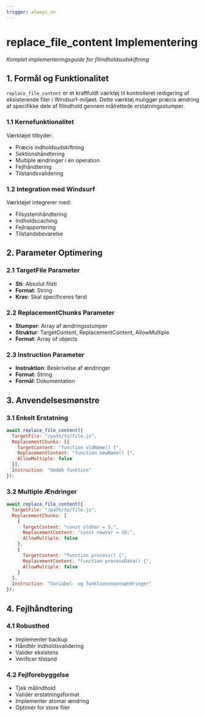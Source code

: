 ```yaml
---
trigger: always_on
---
```


# replace_file_content Implementering
*Komplet implementeringsguide for filindholdsudskiftning*

## 1. Formål og Funktionalitet
`replace_file_content` er et kraftfuldt værktøj til kontrolleret redigering af eksisterende filer i Windsurf-miljøet. Dette værktøj muliggør præcis ændring af specifikke dele af filindhold gennem målrettede erstatningsstumper.

### 1.1 Kernefunktionalitet
Værktøjet tilbyder:
- Præcis indholdsudskiftning
- Sektionshåndtering
- Multiple ændringer i én operation
- Fejlhåndtering
- Tilstandsvalidering

### 1.2 Integration med Windsurf
Værktøjet integrerer med:
- Filsystemhåndtering
- Indholdscaching
- Fejlrapportering
- Tilstandsbevarelse

## 2. Parameter Optimering

### 2.1 TargetFile Parameter
- **Sti**: Absolut filsti
- **Format**: String
- **Krav**: Skal specificeres først

### 2.2 ReplacementChunks Parameter
- **Stumper**: Array af ændringsstumper
- **Struktur**: TargetContent, ReplacementContent, AllowMultiple
- **Format**: Array of objects

### 2.3 Instruction Parameter
- **Instruktion**: Beskrivelse af ændringer
- **Format**: String
- **Formål**: Dokumentation

## 3. Anvendelsesmønstre

### 3.1 Enkelt Erstatning
```javascript
await replace_file_content({
  TargetFile: "/path/to/file.js",
  ReplacementChunks: [{
    TargetContent: "function oldName() {",
    ReplacementContent: "function newName() {",
    AllowMultiple: false
  }],
  Instruction: "Omdøb funktion"
});
```

### 3.2 Multiple Ændringer
```javascript
await replace_file_content({
  TargetFile: "/path/to/file.js",
  ReplacementChunks: [
    {
      TargetContent: "const oldVar = 5;",
      ReplacementContent: "const newVar = 10;",
      AllowMultiple: false
    },
    {
      TargetContent: "function process() {",
      ReplacementContent: "function processData() {",
      AllowMultiple: false
    }
  ],
  Instruction: "Variabel- og funktionsnavnsændringer"
});
```

## 4. Fejlhåndtering

### 4.1 Robusthed
- Implementer backup
- Håndtér indholdsvalidering
- Valider eksistens
- Verificer tilstand

### 4.2 Fejlforebyggelse
- Tjek målindhold
- Validér erstatningsformat
- Implementer atomar ændring
- Optimér for store filer